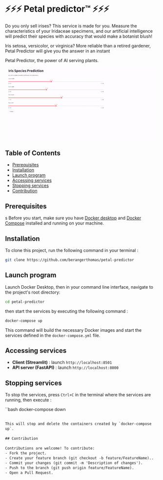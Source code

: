 # ⚡⚡⚡ Petal predictor™ ⚡⚡⚡

Do you only sell irises? This service is made for you. Measure the characteristics of your Iridaceae specimens, and our artificial intelligence will predict their species with accuracy that would make a botanist blush!

Iris setosa, versicolor, or virginica? More reliable than a retired gardener, Petal Predictor will give you the answer in an instant

Petal Predictor, the power of AI serving plants.

![demo](.github/demo.gif)

## Table of Contents

- [Prerequisites](#Prerequisites)
- [Installation](#Installation)
- [Launch program](#Launch-program)
- [Accessing services](#Accessing-services)
- [Stopping services](#Stopping-services)
- [Contribution](#contribution)

## Prerequisites
s
Before you start, make sure you have [Docker desktop](https://docs.docker.com/get-started/get-docker/) and [Docker Compose](https://docs.docker.com/compose/install/) installed and running on your machine.

## Installation

To clone this project, run the following command in your terminal :

```bash
git clone https://github.com/berangerthomas/petal-predictor
```

## Launch program

Launch Docker Desktop, then in your command line interface, navigate to the project's root directory:

```bash
cd petal-predictor
```

then start the services by executing the following command :

```bash
docker-compose up
```

This command will build the necessary Docker images and start the services defined in the `docker-compose.yml` file.

## Accessing services

- **Client (Streamlit)** : launch `http://localhost:8501`
- **API server (FastAPI)** : launch `http://localhost:8000`

## Stopping services

To stop the services, press `Ctrl+C` in the terminal where the services are running, then execute :

``bash
docker-compose down
```

This will stop and delete the containers created by `docker-compose up`.

## Contribution

Contributions are welcome! To contribute:
- Fork the project.
- Create your feature branch (git checkout -b feature/FeatureName)..
- Commit your changes (git commit -m 'Description of changes').
- Push to the branch (git push origin feature/FeatureName).
- Open a Pull Request.